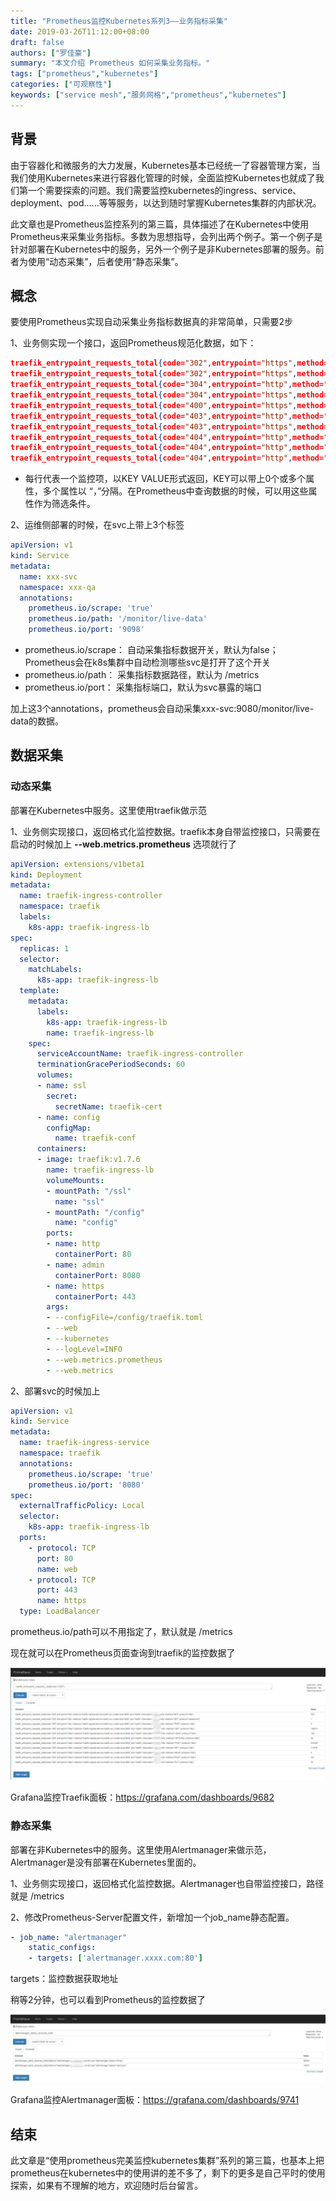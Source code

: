 ```yaml
---
title: "Prometheus监控Kubernetes系列3——业务指标采集"
date: 2019-03-26T11:12:00+08:00
draft: false
authors: ["罗佳豪"]
summary: "本文介绍 Prometheus 如何采集业务指标。"
tags: ["prometheus","kubernetes"]
categories: ["可观察性"]
keywords: ["service mesh","服务网格","prometheus","kubernetes"]
---
```


## 背景

由于容器化和微服务的大力发展，Kubernetes基本已经统一了容器管理方案，当我们使用Kubernetes来进行容器化管理的时候，全面监控Kubernetes也就成了我们第一个需要探索的问题。我们需要监控kubernetes的ingress、service、deployment、pod......等等服务，以达到随时掌握Kubernetes集群的内部状况。

此文章也是Prometheus监控系列的第三篇，具体描述了在Kubernetes中使用Prometheus来采集业务指标。多数为思想指导，会列出两个例子。第一个例子是针对部署在Kubernetes中的服务，另外一个例子是非Kubernetes部署的服务。前者为使用“动态采集”，后者使用“静态采集”。

## 概念

要使用Prometheus实现自动采集业务指标数据真的非常简单，只需要2步

1、业务侧实现一个接口，返回Prometheus规范化数据，如下：

```json
traefik_entrypoint_requests_total{code="302",entrypoint="https",method="HEAD",protocol="http"} 1
traefik_entrypoint_requests_total{code="302",entrypoint="https",method="POST",protocol="http"} 1
traefik_entrypoint_requests_total{code="304",entrypoint="http",method="GET",protocol="http"} 15
traefik_entrypoint_requests_total{code="304",entrypoint="https",method="GET",protocol="http"} 5951
traefik_entrypoint_requests_total{code="400",entrypoint="https",method="GET",protocol="http"} 149
traefik_entrypoint_requests_total{code="403",entrypoint="http",method="GET",protocol="http"} 2
traefik_entrypoint_requests_total{code="403",entrypoint="https",method="HEAD",protocol="http"} 2
traefik_entrypoint_requests_total{code="404",entrypoint="http",method="GET",protocol="http"} 680
traefik_entrypoint_requests_total{code="404",entrypoint="http",method="HEAD",protocol="http"} 15
traefik_entrypoint_requests_total{code="404",entrypoint="http",method="POST",protocol="http"} 674
```

- 每行代表一个监控项，以KEY VALUE形式返回，KEY可以带上0个或多个属性，多个属性以 “，”分隔。在Prometheus中查询数据的时候，可以用这些属性作为筛选条件。

2、运维侧部署的时候，在svc上带上3个标签

```yaml
apiVersion: v1
kind: Service
metadata:
  name: xxx-svc
  namespace: xxx-qa
  annotations:
    prometheus.io/scrape: 'true'
    prometheus.io/path: '/monitor/live-data'
    prometheus.io/port: '9098'
```

- prometheus.io/scrape：
  自动采集指标数据开关，默认为false；Prometheus会在k8s集群中自动检测哪些svc是打开了这个开关
- prometheus.io/path：
  采集指标数据路径，默认为 /metrics
- prometheus.io/port：
  采集指标端口，默认为svc暴露的端口

加上这3个annotations，prometheus会自动采集xxx-svc:9080/monitor/live-data的数据。

## 数据采集

### 动态采集

部署在Kubernetes中服务。这里使用traefik做示范

1、业务侧实现接口，返回格式化监控数据。traefik本身自带监控接口，只需要在启动的时候加上 **--web.metrics.prometheus** 选项就行了

```yaml
apiVersion: extensions/v1beta1
kind: Deployment
metadata:
  name: traefik-ingress-controller
  namespace: traefik
  labels:
    k8s-app: traefik-ingress-lb
spec:
  replicas: 1
  selector:
    matchLabels:
      k8s-app: traefik-ingress-lb
  template:
    metadata:
      labels:
        k8s-app: traefik-ingress-lb
        name: traefik-ingress-lb
    spec:
      serviceAccountName: traefik-ingress-controller
      terminationGracePeriodSeconds: 60
      volumes:
      - name: ssl
        secret:
          secretName: traefik-cert
      - name: config
        configMap:
          name: traefik-conf
      containers:
      - image: traefik:v1.7.6
        name: traefik-ingress-lb
        volumeMounts:
        - mountPath: "/ssl"
          name: "ssl"
        - mountPath: "/config"
          name: "config"
        ports:
        - name: http
          containerPort: 80
        - name: admin
          containerPort: 8080
        - name: https
          containerPort: 443
        args:
        - --configFile=/config/traefik.toml
        - --web
        - --kubernetes
        - --logLevel=INFO
        - --web.metrics.prometheus
        - --web.metrics
```

2、部署svc的时候加上

```yaml
apiVersion: v1
kind: Service
metadata:
  name: traefik-ingress-service
  namespace: traefik
  annotations:
    prometheus.io/scrape: 'true'
    prometheus.io/port: '8080'
spec:
  externalTrafficPolicy: Local
  selector:
    k8s-app: traefik-ingress-lb
  ports:
    - protocol: TCP
      port: 80
      name: web
    - protocol: TCP
      port: 443
      name: https
  type: LoadBalancer
```

prometheus.io/path可以不用指定了，默认就是 /metrics

现在就可以在Prometheus页面查询到traefik的监控数据了

![promtheus-traefik](prometheus-traefik.png)

Grafana监控Traefik面板：https://grafana.com/dashboards/9682

### 静态采集

部署在非Kubernetes中的服务。这里使用Alertmanager来做示范，Alertmanager是没有部署在Kubernetes里面的。

1、业务侧实现接口，返回格式化监控数据。Alertmanager也自带监控接口，路径就是 /metrics

2、修改Prometheus-Server配置文件，新增加一个job_name静态配置。

```yaml
- job_name: "alertmanager"
    static_configs:
    - targets: ['alertmanager.xxxx.com:80']
```

targets：监控数据获取地址

稍等2分钟，也可以看到Prometheus的监控数据了

![](006tKfTcly1g1g855oslzj31f90b5gnk.jpg)

Grafana监控Alertmanager面板：https://grafana.com/dashboards/9741

## 结束

此文章是“使用prometheus完美监控kubernetes集群”系列的第三篇，也基本上把prometheus在kubernetes中的使用讲的差不多了，剩下的更多是自己平时的使用探索，如果有不理解的地方，欢迎随时后台留言。
